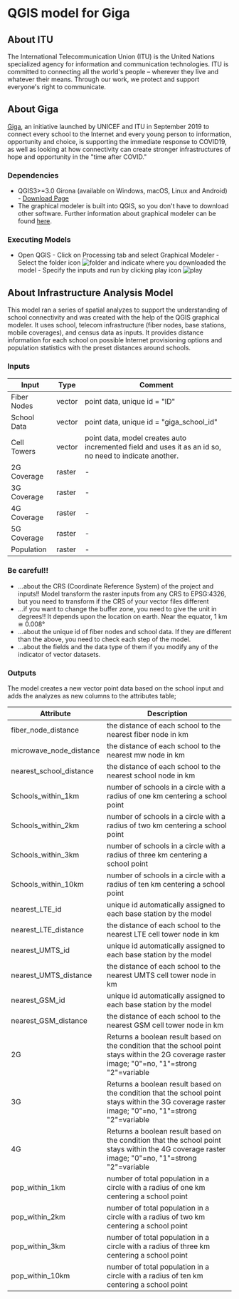 # QGIS model for Giga 

## About ITU

The International Telecommunication Union (ITU) is the United Nations specialized agency for information and communication technologies. ITU is committed to connecting all the world's people – wherever they live and whatever their means. Through our work, we protect and support everyone's right to communicate.

## About Giga

[Giga](https://gigaconnect.org/), an initiative launched by UNICEF and ITU in September 2019 to connect every school to the Internet and every young person to information, opportunity and choice, is supporting the immediate response to COVID19, as well as looking at how connectivity can create stronger infrastructures of hope and opportunity in the "time after COVID."

### Dependencies

* QGIS3>=3.0 Girona (available on Windows, macOS, Linux and Android) - [Download Page](https://qgis.org/en/site/forusers/download.html)
* The graphical modeler is built into QGIS, so you don't have to download other software. Further information about graphical modeler can be found [here](https://docs.qgis.org/3.16/en/docs/user_manual/processing/modeler.html).

### Executing Models

* Open QGIS - Click on Processing tab and select Graphical Modeler - Select the folder icon  ![folder](https://svgshare.com/i/_Zw.svg)  and indicate where you downloaded the model - Specify the inputs and run by clicking play icon ![play](https://i.ibb.co/dP6B46M/Play.png)

## About Infrastructure Analysis Model

This model ran a series of spatial analyzes to support the understanding of school connectivity and was created with the help of the QGIS graphical modeler. It uses school, telecom infrastructure (fiber nodes, base stations, mobile coverages), and census data as inputs. It provides distance information for each school on possible Internet provisioning options and population statistics with the preset distances around schools.

### Inputs

 
| Input        | Type   | Comment  |
| ------------ | ------ | ------------ |
| Fiber Nodes  | vector | point data, unique id = "ID"  |
| School Data  | vector | point data, unique id = "giga_school_id"  |
| Cell Towers  | vector | point data, model creates auto incremented field and uses it as an id so, no need to indicate another.  |
| 2G Coverage  | raster | -  |
| 3G Coverage  | raster | -  |
| 4G Coverage  | raster | -  |
| 5G Coverage  | raster | -  |
| Population   | raster | -  |

### Be careful!!
  * ...about the CRS (Coordinate Reference System) of the project and inputs!! Model transform the raster inputs from any CRS to EPSG:4326, but you need to transform if the CRS of your vector files different
  * ...if you want to change the buffer zone, you need to give the unit in degrees!! It depends upon the location on earth. Near the equator, 1 km ≅ 0.008°
  * ...about the unique id of fiber nodes and school data. If they are different than the above, you need to check each step of the model.
  * ...about the fields and the data type of them if you modify any of the indicator of vector datasets.


### Outputs

The model creates a new vector point data based on the school input and adds the analyzes as new columns to the attributes table;

| Attribute               | Description  |
| ----------------------- | ------------ | 
| fiber_node_distance     |  the distance of each school to the nearest fiber node in km |
| microwave_node_distance     |  the distance of each school to the nearest mw node in km |
| nearest_school_distance   | the distance of each school to the nearest school node in km  |
| Schools_within_1km   | number of schools in a circle with a radius of one km centering a school point  |
| Schools_within_2km   | number of schools in a circle with a radius of two km centering a school point  |
| Schools_within_3km   | number of schools in a circle with a radius of three km centering a school point  |
| Schools_within_10km   | number of schools in a circle with a radius of ten km centering a school point  |
| nearest_LTE_id   | unique id automatically assigned to each base station by the model  |
| nearest_LTE_distance   |  the distance of each school to the nearest LTE cell tower node in km |
| nearest_UMTS_id   | unique id automatically assigned to each base station by the model  |
| nearest_UMTS_distance   | the distance of each school to the nearest UMTS cell tower node in km  |
| nearest_GSM_id   |  unique id automatically assigned to each base station by the model |
| nearest_GSM_distance   |  the distance of each school to the nearest GSM cell tower node in km |
| 2G   | Returns a boolean result based on the condition that the school point stays within the 2G coverage raster image; "0"=no, "1"=strong "2"=variable |
| 3G   | Returns a boolean result based on the condition that the school point stays within the 3G coverage raster image; "0"=no, "1"=strong "2"=variable |
| 4G   | Returns a boolean result based on the condition that the school point stays within the 4G coverage raster image; "0"=no, "1"=strong "2"=variable |
| pop_within_1km   | number of total population in a circle with a radius of one km centering a school point  |
| pop_within_2km   | number of total population in a circle with a radius of two km centering a school point  |
| pop_within_3km   | number of total population in a circle with a radius of three km centering a school point  |
| pop_within_10km  | number of total population in a circle with a radius of ten km centering a school point  |
